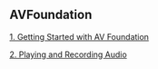## AVFoundation


[1. Getting Started with AV Foundation](https://github.com/cafielo/AVFoundation/blob/master/chap1/content.md)

[2. Playing and Recording Audio ](https://github.com/cafielo/AVFoundation/blob/master/chap2/content.md)
